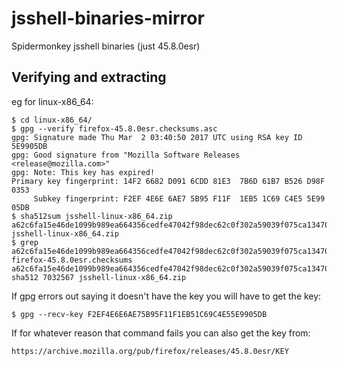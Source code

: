 # jsshell-binaries-mirror
Spidermonkey jsshell binaries (just 45.8.0esr)

## Verifying and extracting

eg for linux-x86_64:

```
$ cd linux-x86_64/
$ gpg --verify firefox-45.8.0esr.checksums.asc
gpg: Signature made Thu Mar  2 03:40:50 2017 UTC using RSA key ID 5E9905DB
gpg: Good signature from "Mozilla Software Releases <release@mozilla.com>"
gpg: Note: This key has expired!
Primary key fingerprint: 14F2 6682 D091 6CDD 81E3  7B6D 61B7 B526 D98F 0353
     Subkey fingerprint: F2EF 4E6E 6AE7 5B95 F11F  1EB5 1C69 C4E5 5E99 05DB
$ sha512sum jsshell-linux-x86_64.zip
a62c6fa15e46de1099b989ea664356cedfe47042f98dec62c0f302a59039f075ca1347089a5eec0961c38bdedc06625fcae96f5394833c2a7926c0980f45ad47  jsshell-linux-x86_64.zip
$ grep a62c6fa15e46de1099b989ea664356cedfe47042f98dec62c0f302a59039f075ca1347089a5eec0961c38bdedc06625fcae96f5394833c2a7926c0980f45ad47 firefox-45.8.0esr.checksums
a62c6fa15e46de1099b989ea664356cedfe47042f98dec62c0f302a59039f075ca1347089a5eec0961c38bdedc06625fcae96f5394833c2a7926c0980f45ad47 sha512 7032567 jsshell-linux-x86_64.zip
```

If gpg errors out saying it doesn't have the key you will have to get the key:

```
$ gpg --recv-key F2EF4E6E6AE75B95F11F1EB51C69C4E55E9905DB
```

If for whatever reason that command fails you can also get the key from:

```
https://archive.mozilla.org/pub/firefox/releases/45.8.0esr/KEY
```
